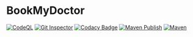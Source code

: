 # BookMyDoctor
[![CodeQL](https://github.com/meet63380/BookMyDoctor/actions/workflows/codeql-analysis.yml/badge.svg)](https://github.com/meet63380/BookMyDoctor/actions/workflows/codeql-analysis.yml)
[![Git Inspector](https://github.com/meet63380/BookMyDoctor/actions/workflows/gitinspector.yml/badge.svg)](https://github.com/meet63380/BookMyDoctor/actions/workflows/gitinspector.yml)
[![Codacy Badge](https://app.codacy.com/project/badge/Grade/50d6890e21f743e2b4736ea36e102310)](https://www.codacy.com/gh/meet63380/BookMyDoctor/dashboard?utm_source=github.com&amp;utm_medium=referral&amp;utm_content=meet63380/BookMyDoctor&amp;utm_campaign=Badge_Grade)
[![Maven Publish](https://github.com/meet63380/BookMyDoctor/actions/workflows/maven-publish.yml/badge.svg)](https://github.com/meet63380/BookMyDoctor/actions/workflows/maven-publish.yml)
[![Maven](https://github.com/meet63380/BookMyDoctor/actions/workflows/maven.yml/badge.svg)](https://github.com/meet63380/BookMyDoctor/actions/workflows/maven.yml)
